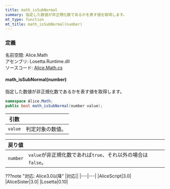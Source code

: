 ```yaml
---
title: math_isSubNormal
summary: 指定した数値が非正規化数であるかを表す値を取得します。
mt_type: function
mt_title: math_isSubNormal(number)
---
```


### 定義
名前空間: Alice.Math<br/>
アセンブリ: Losetta.Runtime.dll<br/>
ソースコード: [Alice.Math.cs](https://github.com/WSOFT-Project/Losetta/blob/master/Losetta.Runtime/Alice.Math.cs)

#### math_isSubNormal(number)

指定した数値が非正規化数であるかを表す値を取得します。

```cs title="AliceScript"
namespace Alice.Math;
public bool math_isSubNormal(number value);
```

|引数| |
|-|-|
|`value`|判定対象の数値。|

|戻り値| |
|-|-|
|`number`|`value`が非正規化数であれば`true`、それ以外の場合は`false`。|

???note "対応: Alice3.0以降"
    |対応||
    |---|---|
    |AliceScript|3.0|
    |AliceSister|3.0|
    |Losetta|0.10|
